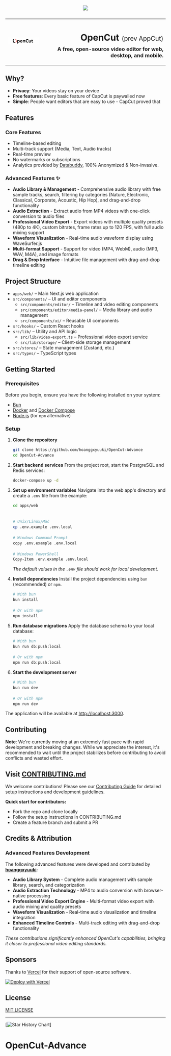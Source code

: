 <h1 align="center">
    <img src="https://readme-typing-svg.herokuapp.com/?font=Righteous&size=35&center=true&vCenter=true&width=500&height=70&duration=4000&lines=Remake+By+hoanggxyuuki;" />
</h1>
<table width="100%">
  <tr>
    <td align="left" width="120">
      <img src="apps/web/public/logo.png" alt="OpenCut Logo" width="100" />
    </td>
    <td align="right">
      <h1>OpenCut <span style="font-size: 0.7em; font-weight: normal;">(prev AppCut)</span></h1>
      <h3 style="margin-top: -10px;">A free, open-source video editor for web, desktop, and mobile.</h3>
    </td>
  </tr>
</table>

## Why?

- **Privacy**: Your videos stay on your device
- **Free features**: Every basic feature of CapCut is paywalled now
- **Simple**: People want editors that are easy to use - CapCut proved that

## Features

### Core Features
- Timeline-based editing
- Multi-track support (Media, Text, Audio tracks)
- Real-time preview
- No watermarks or subscriptions
- Analytics provided by [Databuddy](https://www.databuddy.cc?utm_source=opencut), 100% Anonymized & Non-invasive.

### Advanced Features ✨
- **Audio Library & Management** - Comprehensive audio library with free sample tracks, search, filtering by categories (Nature, Electronic, Classical, Corporate, Acoustic, Hip Hop), and drag-and-drop functionality
- **Audio Extraction** - Extract audio from MP4 videos with one-click conversion to audio files
- **Professional Video Export** - Export videos with multiple quality presets (480p to 4K), custom bitrates, frame rates up to 120 FPS, with full audio mixing support
- **Waveform Visualization** - Real-time audio waveform display using WaveSurfer.js
- **Multi-format Support** - Support for video (MP4, WebM), audio (MP3, WAV, M4A), and image formats
- **Drag & Drop Interface** - Intuitive file management with drag-and-drop timeline editing

## Project Structure

- `apps/web/` – Main Next.js web application
- `src/components/` – UI and editor components
  - `src/components/editor/` – Timeline and video editing components
  - `src/components/editor/media-panel/` – Media library and audio management
  - `src/components/ui/` – Reusable UI components
- `src/hooks/` – Custom React hooks
- `src/lib/` – Utility and API logic
  - `src/lib/video-export.ts` – Professional video export service
  - `src/lib/storage/` – Client-side storage management
- `src/stores/` – State management (Zustand, etc.)
- `src/types/` – TypeScript types

## Getting Started

### Prerequisites

Before you begin, ensure you have the following installed on your system:

- [Bun](https://bun.sh/docs/installation)
- [Docker](https://docs.docker.com/get-docker/) and [Docker Compose](https://docs.docker.com/compose/install/)
- [Node.js](https://nodejs.org/en/) (for `npm` alternative)

### Setup

1.  **Clone the repository**

    ```bash
    git clone https://github.com/hoanggxyuuki/OpenCut-Advance
    cd OpenCut-Advance
    ```

2.  **Start backend services**
    From the project root, start the PostgreSQL and Redis services:

    ```bash
    docker-compose up -d
    ```

3.  **Set up environment variables**
    Navigate into the web app's directory and create a `.env` file from the example:

    ```bash
    cd apps/web


    # Unix/Linux/Mac
    cp .env.example .env.local

    # Windows Command Prompt
    copy .env.example .env.local

    # Windows PowerShell
    Copy-Item .env.example .env.local
    ```

    _The default values in the `.env` file should work for local development._

4.  **Install dependencies**
    Install the project dependencies using `bun` (recommended) or `npm`.

    ```bash
    # With bun
    bun install

    # Or with npm
    npm install
    ```

5.  **Run database migrations**
    Apply the database schema to your local database:

    ```bash
    # With bun
    bun run db:push:local

    # Or with npm
    npm run db:push:local
    ```

6.  **Start the development server**

    ```bash
    # With bun
    bun run dev

    # Or with npm
    npm run dev
    ```

The application will be available at [http://localhost:3000](http://localhost:3000).

## Contributing

**Note**: We're currently moving at an extremely fast pace with rapid development and breaking changes. While we appreciate the interest, it's recommended to wait until the project stabilizes before contributing to avoid conflicts and wasted effort.

## Visit [CONTRIBUTING.md](.github/CONTRIBUTING.md)

We welcome contributions! Please see our [Contributing Guide](.github/CONTRIBUTING.md) for detailed setup instructions and development guidelines.

**Quick start for contributors:**

- Fork the repo and clone locally
- Follow the setup instructions in CONTRIBUTING.md
- Create a feature branch and submit a PR

## Credits & Attribution

### Advanced Features Development
The following advanced features were developed and contributed by **[hoanggxyuuki](https://github.com/hoanggxyuuki)**:

- **Audio Library System** - Complete audio management with sample library, search, and categorization
- **Audio Extraction Technology** - MP4 to audio conversion with browser-native processing
- **Professional Video Export Engine** - Multi-format video export with audio mixing and quality presets
- **Waveform Visualization** - Real-time audio visualization and timeline integration
- **Enhanced Timeline Controls** - Multi-track editing with drag-and-drop functionality

*These contributions significantly enhanced OpenCut's capabilities, bringing it closer to professional video editing standards.*

## Sponsors

Thanks to [Vercel](https://vercel.com?utm_source=github-opencut&utm_campaign=oss) for their support of open-source software.

[![Deploy with Vercel](https://vercel.com/button)](https://vercel.com/new/clone?repository-url=https%3A%2F%2Fgithub.com%2FOpenCut-app%2FOpenCut&project-name=opencut&repository-name=opencut)

## License

[MIT LICENSE](LICENSE)

---

[![Star History Chart](https://api.star-history.com/svg?repos=opencut-app/opencut&type=Date)]
# OpenCut-Advance
